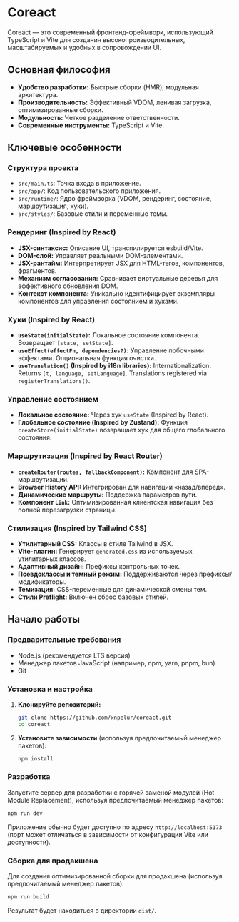 # Coreact

Coreact — это современный фронтенд-фреймворк, использующий TypeScript и Vite для создания высокопроизводительных, масштабируемых и удобных в сопровождении UI.

## Основная философия

-   **Удобство разработки:** Быстрые сборки (HMR), модульная архитектура.
-   **Производительность:** Эффективный VDOM, ленивая загрузка, оптимизированные сборки.
-   **Модульность:** Четкое разделение ответственности.
-   **Современные инструменты:** TypeScript и Vite.

## Ключевые особенности

### Структура проекта

-   `src/main.ts`: Точка входа в приложение.
-   `src/app/`: Код пользовательского приложения.
-   `src/runtime/`: Ядро фреймворка (VDOM, рендеринг, состояние, маршрутизация, хуки).
-   `src/styles/`: Базовые стили и переменные темы.

### Рендеринг (Inspired by React)

-   **JSX-синтаксис:** Описание UI, транспилируется esbuild/Vite.
-   **DOM-слой:** Управляет реальными DOM-элементами.
-   **JSX-рантайм:** Интерпретирует JSX для HTML-тегов, компонентов, фрагментов.
-   **Механизм согласования:** Сравнивает виртуальные деревья для эффективного обновления DOM.
-   **Контекст компонента:** Уникально идентифицирует экземпляры компонентов для управления состоянием и хуками.

### Хуки (Inspired by React)

-   **`useState(initialState)`:** Локальное состояние компонента. Возвращает `[state, setState]`.
-   **`useEffect(effectFn, dependencies?)`:** Управление побочными эффектами. Опциональная функция очистки.
-   **`useTranslation()` (Inspired by i18n libraries):** Internationalization. Returns `[t, language, setLanguage]`. Translations registered via `registerTranslations()`.

### Управление состоянием

-   **Локальное состояние:** Через хук `useState` (Inspired by React).
-   **Глобальное состояние (Inspired by Zustand):** Функция `createStore(initialState)` возвращает хук для общего глобального состояния.

### Маршрутизация (Inspired by React Router)

-   **`createRouter(routes, fallbackComponent)`:** Компонент для SPA-маршрутизации.
-   **Browser History API:** Интегрирован для навигации «назад/вперед».
-   **Динамические маршруты:** Поддержка параметров пути.
-   **Компонент `Link`:** Оптимизированная клиентская навигация без полной перезагрузки страницы.

### Стилизация (Inspired by Tailwind CSS)

-   **Утилитарный CSS:** Классы в стиле Tailwind в JSX.
-   **Vite-плагин:** Генерирует `generated.css` из используемых утилитарных классов.
-   **Адаптивный дизайн:** Префиксы контрольных точек.
-   **Псевдоклассы и темный режим:** Поддерживаются через префиксы/модификаторы.
-   **Темизация:** CSS-переменные для динамической смены тем.
-   **Стили Preflight:** Включен сброс базовых стилей.

## Начало работы

### Предварительные требования

-   Node.js (рекомендуется LTS версия)
-   Менеджер пакетов JavaScript (например, npm, yarn, pnpm, bun)
-   Git

### Установка и настройка

1.  **Клонируйте репозиторий:**

    ```bash
    git clone https://github.com/xnpelur/coreact.git
    cd coreact
    ```

2.  **Установите зависимости** (используя предпочитаемый менеджер пакетов):
    ```bash
    npm install
    ```

### Разработка

Запустите сервер для разработки с горячей заменой модулей (Hot Module Replacement), используя предпочитаемый менеджер пакетов:

```bash
npm run dev
```

Приложение обычно будет доступно по адресу `http://localhost:5173` (порт может отличаться в зависимости от конфигурации Vite или доступности).

### Сборка для продакшена

Для создания оптимизированной сборки для продакшена (используя предпочитаемый менеджер пакетов):

```bash
npm run build
```

Результат будет находиться в директории `dist/`.
